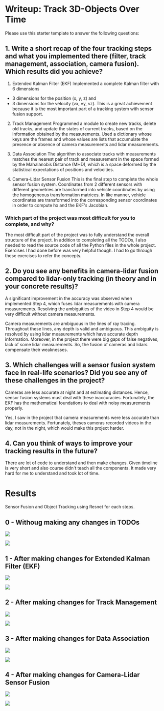 # Writeup: Track 3D-Objects Over Time

Please use this starter template to answer the following questions:

## 1. Write a short recap of the four tracking steps and what you implemented there (filter, track management, association, camera fusion). Which results did you achieve? 
1. Extended Kalman Filter (EKF)
Implemented a complete Kalman filter with 6 dimensions
- 3 dimensions for the position (x, y, z) and 
- 3 dimensions for the velocity (vx, vy, vz). 
This is a great achievement because it is the most important part of a tracking system with sensor fusion support.

2. Track Management
Programmed a module to create new tracks, delete old tracks, and update the states of current tracks, based on the information obtained by the measurements. Used a dictionary whose keys are the frames and whose values are lists that accumulate the presence or absence of camera measurements and lidar measurements.

3. Data Association
The algorithm to associate tracks with measurements matches the nearest pair of track and measurement in the space formed by the Mahalanobis Distance (MHD), which is a space deformed by the statistical expectations of positions and velocities.

4. Camera-Lidar Sensor Fusion
This is the final step to complete the whole sensor fusion system. Coordinates from 2 different sensors with different geometries are transformed into vehicle coordinates by using the homogeneous transformation matrices. In like manner, vehicle coordinates are transformed into the corresponding sensor coordinates in order to compute hx and the EKF's Jacobian.
### Which part of the project was most difficult for you to complete, and why?
The most difficult part of the project was to fully understand the overall structure of the project. In addition to completing all the TODOs, I also needed to read the source code of all the Python files in the whole project. Exercises I had done before was very helpful though. I had to go through these exercises to refer the concepts. 

## 2. Do you see any benefits in camera-lidar fusion compared to lidar-only tracking (in theory and in your concrete results)? 
A significant improvement in the accuracy was observed when implemented Step 4, which fuses lidar measurements with camera measurements. Resolving the ambiguities of the video in Step 4 would be very difficult without camera measurements.

Camera measurements are ambiguous in the lines of ray tracing. Throughout these lines, any depth is valid and ambiguous. This ambiguity is resolved by using lidar measurements which have accurate depth information. Moreover, in the project there were big gaps of false negatives, lack of some lidar measurements. So, the fusion of cameras and lidars compensate their weaknesses.

## 3. Which challenges will a sensor fusion system face in real-life scenarios? Did you see any of these challenges in the project?
Cameras are less accurate at night and at estimating distances. Hence, sensor fusion systems must deal with these inaccuracies. Fortunately, the EKF has the mathematical foundations to deal with noisy measurements properly.

Yes, I saw in the project that camera measurements were less accurate than lidar measurements. Fortunately, theses cameras recorded videos in the day, not in the night, which would make this project harder.

## 4. Can you think of ways to improve your tracking results in the future?
There are lot of code to understand and then make changes. Given timeline is very short and also course didn't teach all the components. It made very hard for me to understand and took lot of time. 

# Results
Sensor Fusion and Object Tracking using Resnet for each steps.
## 0 - Withoug making any changes in TODOs
![](assets/Step%20-%200%20-%20Without%20Making%20Any%20change%20results.png)

![](assets/Step%20-%200%20-%20Without%20Making%20Any%20change%20RMSE.png)
## 1 - After making changes for Extended Kalman Filter (EKF)
![](assets/Step%20-%201%20-%20Single%20target%20tracking%20results.png)

![](assets/Step%20-%201%20-%20Single%20target%20tracking%20RMSE.png)
## 2 - After making changes for Track Management
![](assets/Step%20-%202%20-%20Single%20target%20tracking%20results.png)

![](assets/Step%20-%202%20-%20Single%20target%20tracking%20RMSE.png)
## 3 - After making changes for Data Association
![](assets/Step%20-%203%20-%20Multi%20target%20tracking%20result.png)

![](assets/Step%20-%203%20-%20Multi%20target%20tracking%20RMSE.png)
## 4 - After making changes for Camera-Lidar Sensor Fusion
![](assets/Step%20-%204%20-%20Multi%20target%20tracking%20result.png)

![](assets/Step%20-%204%20-%20Multi%20target%20tracking%20RMSE.png)
